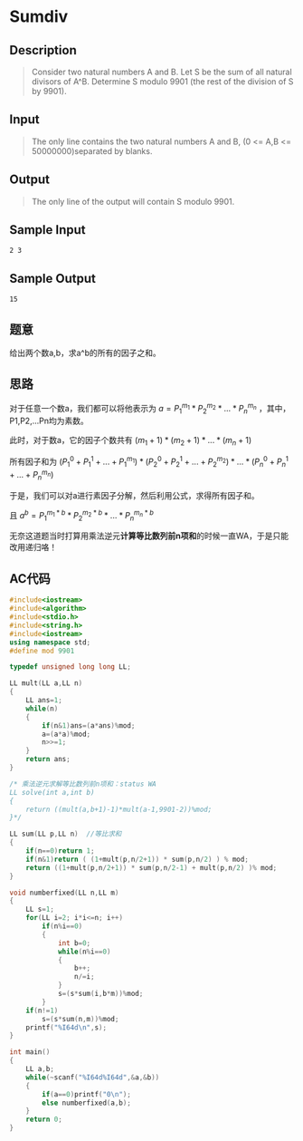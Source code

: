 # Sumdiv

## **Description**

> Consider two natural numbers A and B. Let S be the sum of all natural divisors of A^B. Determine S modulo 9901 (the rest of the division of S by 9901).



## **Input**

> The only line contains the two natural numbers A and B, (0 <= A,B <= 50000000)separated by blanks.



## **Output**

> The only line of the output will contain S modulo 9901.



## **Sample Input**

    2 3



## **Sample Output**

    15


## **题意**

给出两个数a,b，求a^b的所有的因子之和。



## **思路**

对于任意一个数a，我们都可以将他表示为 $a=P_1^{m_1}*P_2^{m_2}*...*P_n^{m_n}$ ，其中，P1,P2,...Pn均为素数。

此时，对于数a，它的因子个数共有 $(m_1+1)*(m_2+1)*...*(m_n+1)$

所有因子和为 $(P_1^0+P_1^1+...+P_1^{m_1})*(P_2^0+P_2^1+...+P_2^{m_2})*...*(P_n^0+P_n^1+...+P_n^{m_n})$

于是，我们可以对a进行素因子分解，然后利用公式，求得所有因子和。

且 $a^b=P_1^{m_1*b}*P_2^{m_2*b}*...*P_n^{m_n*b}$

无奈这道题当时打算用乘法逆元**计算等比数列前n项和**的时候一直WA，于是只能改用递归咯！




## **AC代码**

```cpp
#include<iostream>
#include<algorithm>
#include<stdio.h>
#include<string.h>
#include<iostream>
using namespace std;
#define mod 9901

typedef unsigned long long LL;

LL mult(LL a,LL n)
{
    LL ans=1;
    while(n)
    {
        if(n&1)ans=(a*ans)%mod;
        a=(a*a)%mod;
        n>>=1;
    }
    return ans;
}

/* 乘法逆元求解等比数列前n项和：status WA
LL solve(int a,int b)
{
    return ((mult(a,b+1)-1)*mult(a-1,9901-2))%mod;
}*/

LL sum(LL p,LL n)  //等比求和
{
    if(n==0)return 1;
    if(n&1)return ( (1+mult(p,n/2+1)) * sum(p,n/2) ) % mod;
    return ((1+mult(p,n/2+1)) * sum(p,n/2-1) + mult(p,n/2) )% mod;
}

void numberfixed(LL n,LL m)
{
    LL s=1;
    for(LL i=2; i*i<=n; i++)
        if(n%i==0)
        {
            int b=0;
            while(n%i==0)
            {
                b++;
                n/=i;
            }
            s=(s*sum(i,b*m))%mod;
        }
    if(n!=1)
        s=(s*sum(n,m))%mod;
    printf("%I64d\n",s);
}

int main()
{
    LL a,b;
    while(~scanf("%I64d%I64d",&a,&b))
    {
        if(a==0)printf("0\n");
        else numberfixed(a,b);
    }
    return 0;
}
```


